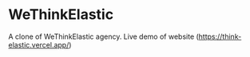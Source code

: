 # WeThinkElastic
A clone of WeThinkElastic agency.
Live demo of website (https://think-elastic.vercel.app/)
